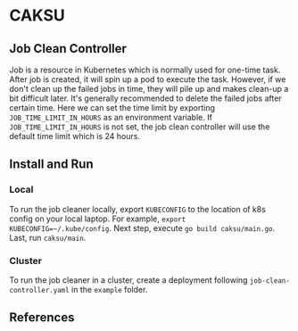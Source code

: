 # CAKSU

## Job Clean Controller
Job is a resource in Kubernetes which is normally used for one-time task. After job is created, it will spin up a pod to execute the task. However, if we don't clean up the failed jobs in time, they will pile up and makes clean-up a bit difficult later. 
It's generally recommended to delete the failed jobs after certain time. Here we can set the time limit by exporting `JOB_TIME_LIMIT_IN_HOURS` as an environment variable. If `JOB_TIME_LIMIT_IN_HOURS` is not set, the job clean controller will use the default time limit which is 24 hours.   
## Install and Run
### Local
To run the job cleaner locally, export `KUBECONFIG` to the location of k8s config on your local laptop. For example, `export KUBECONFIG=~/.kube/config`. Next step, execute `go build caksu/main.go`. Last, run `caksu/main`. 
### Cluster
To run the job cleaner in a cluster, create a deployment following `job-clean-controller.yaml` in the `example` folder.
## References
